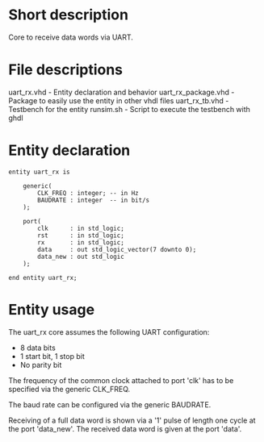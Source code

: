Short description
=================
Core to receive data words via UART.

File descriptions
=================
uart_rx.vhd         - Entity declaration and behavior
uart_rx_package.vhd - Package to easily use the entity in other vhdl files
uart_rx_tb.vhd      - Testbench for the entity
runsim.sh           - Script to execute the testbench with ghdl

Entity declaration
==================
	entity uart_rx is

		generic(
			CLK_FREQ : integer; -- in Hz
			BAUDRATE : integer  -- in bit/s
		);

		port(
			clk      : in std_logic;
			rst      : in std_logic;
			rx       : in std_logic;
			data     : out std_logic_vector(7 downto 0);
			data_new : out std_logic
		);

	end entity uart_rx;

Entity usage
============
The uart_rx core assumes the following UART configuration:
* 8 data bits
* 1 start bit, 1 stop bit
* No parity bit

The frequency of the common clock attached to port 'clk' has to be specified via the generic CLK_FREQ.

The baud rate can be configured via the generic BAUDRATE.

Receiving of a full data word is shown via a '1' pulse of length one cycle at the port 'data_new'. The received data word is given at the port 'data'.
